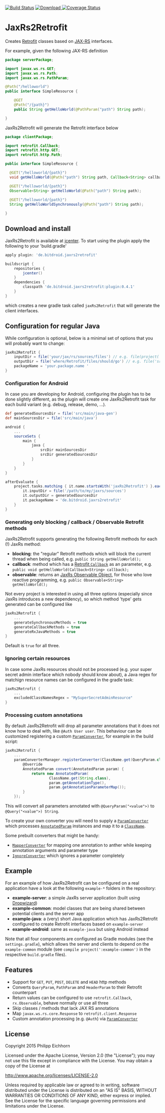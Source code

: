 
[![Build Status](https://travis-ci.org/Maddoc42/JaxRs2Retrofit.svg?branch=master)](https://travis-ci.org/Maddoc42/JaxRs2Retrofit)
[ ![Download](https://api.bintray.com/packages/maddoc42/maven/jaxrs2retrofit/images/download.svg) ](https://bintray.com/maddoc42/maven/jaxrs2retrofit/_latestVersion)
[![Coverage Status](https://coveralls.io/repos/Maddoc42/JaxRs2Retrofit/badge.svg?branch=master)](https://coveralls.io/r/Maddoc42/JaxRs2Retrofit?branch=master)

# JaxRs2Retrofit

Creates [Retrofit](https://github.com/square/retrofit) classes based on
[JAX-RS](https://de.wikipedia.org/wiki/Java_API_for_RESTful_Web_Services) interfaces. 

For example, given the following JAX-RS definition


```java
package serverPackage;

import javax.ws.rs.GET;
import javax.ws.rs.Path;
import javax.ws.rs.PathParam;

@Path("/helloworld")
public interface SimpleResource {

	@GET
	@Path("/{path}")
	public String getHelloWorld(@PathParam("path") String path);

}
```

JaxRs2Retrofit will generate the Retrofit interface below

```java
package clientPackage;

import retrofit.Callback;
import retrofit.http.GET;
import retrofit.http.Path;

public interface SimpleResource {

  @GET("/helloworld/{path}")
  void getHelloWorld(@Path("path") String path, Callback<String> callback);

  @GET("/helloworld/{path}")
  Observable<String> getHelloWorld(@Path("path") String path);
  
  @GET("/helloworld/{path}")
  String getHelloWorldSynchronously(@Path("path") String path);

}
```

## Download and install

JaxRs2Retrofit is available at [jcenter](https://bintray.com/maddoc42/maven/jaxrs2retrofit/). To start using the plugin apply the following to your 'build.gradle'

```groovy
apply plugin: 'de.bitdroid.jaxrs2retrofit'

buildscript {
    repositories {
        jcenter()
    }
    dependencies {
        classpath 'de.bitdroid.jaxrs2retrofit:plugin:0.4.1'
    }
}
```

which creates a new gradle task called `jaxRs2Retrofit` that will generate the client interfaces.

## Configuration for regular Java

While configuration is optional, below is a minimal set of options that you will probably want to change:

```groovy
jaxRs2Retrofit {
    inputDir = file('your/jax/rs/sources/files') // e.g. file(project(':example-server').projectDir.toString() + '/src/main/java'
    outputDir = file('where/Retrofit/files/should/go') // e.g. file('src/main/java-gen')
    packageName = 'your.package.name '
}
```

### Configuration for Android

In case you are developing for Android, configuring the plugin has to be done slightly different, as the plugin will create one JaxRs2Retrofit task for each build variant (e.g. debug, release, demo, ...).

```groovy
def generatedSourcesDir = file('src/main/java-gen')
def mainSourcesDir = file('src/main/java')

android {
    ...
    sourceSets {
        main {
            java {
                srcDir mainSourcesDir
                srcDir generatedSourcesDir
            }
        }
    }
}

afterEvaluate {
    project.tasks.matching { it.name.startsWith('jaxRs2Retrofit') }.each {
        it.inputDir = file('/path/to/my/jaxrs/sources')
        it.outputDir = generatedSourcesDir
        it.packageName = 'de.bitdroid.jaxrs2retrofit'
    }
}
```

### Generating only blocking / callback / Observable Retrofit methods

JaxRs2Retrofit supports generating the following Retrofit methods for each (!) JaxRs method:

- **blocking**: the "regular" Retrofit methods which will block the current thread when being called, e.g. ```public String getHelloWorld();```
- **callback**: method which has a [Retrofit `Callback`](https://square.github.io/retrofit/javadoc/retrofit/Callback.html) as an parameter, e.g. ```public void getHelloWorld(Callback<String> callback);```
- **observable**: returns an [JaxRs Observable Object](https://github.com/ReactiveX/RxJava/wiki/Observable), for those who love reactive programming, e.g. ```public Observable<String> getHelloWorld();```

Not every project is interested in using all three options (especially since JaxRs introduces a new dependency),
so which method 'type' gets generated can be configured like


```groovy
jaxRs2Retrofit {
    ...
    generateSynchronousMethods = true
    generateCallbackMethods = true
    generateRxJavaMethods = true
}
```

Default is `true` for all three.


### Ignoring certain resources

In case some JaxRs resources should not be processed (e.g. your super secret admin interface which nobody should know about), a Java regex for matchign resource names can be configured in the gradle task:

```groovy
jaxRs2Retrofit {
    ...
    excludedClassNamesRegex = "MySuperSecretAdminResource"
}
```

### Processing custom annotations

By default JaxRs2Retrofit will drop all parameter annotations that it does not know how to deal with, like `@Auth User user`. This behaviour can be customized registering a custom [`ParamConverter`](https://github.com/Maddoc42/JaxRs2Retrofit/blob/master/plugin/src/main/java/de/bitdroid/jaxrs2retrofit/converter/ParamConverter.java), for example in the build script:

```groovy
jaxRs2Retrofit {
    ...
    paramConverterManager.registerConverter(ClassName.get(QueryParam.class), new ParamConverter() {
        @Override
        AnnotatedParam convert(AnnotatedParam param) {
            return new AnnotatedParam(
                    ClassName.get(String.class),
                    param.getAnnotationType(),
                    param.getAnnotationParameterMap());
        }
    });
```

This will convert all parameters annotated with `@QueryParam("<value">)` to `@Query("<value">) String`.

To create your own converter you will need to supply a [`ParamConverter`](https://github.com/Maddoc42/JaxRs2Retrofit/blob/master/plugin/src/main/java/de/bitdroid/jaxrs2retrofit/converter/ParamConverter.java) which processes [`AnnotatedParam`](https://github.com/Maddoc42/JaxRs2Retrofit/blob/master/plugin/src/main/java/de/bitdroid/jaxrs2retrofit/converter/AnnotatedParam.java) instances and map it to a [`ClassName`](https://square.github.io/javapoet/javadoc/javapoet/com/squareup/javapoet/ClassName.html).

Some prebuilt converters that might be handy:

- [`MapperConverter`](https://github.com/Maddoc42/JaxRs2Retrofit/blob/master/plugin/src/main/java/de/bitdroid/jaxrs2retrofit/converter/MappingConverter.java) for mapping one annotation to anther while keeping annotation arguments and parameter type
- [`IgnoreConverter`](https://github.com/Maddoc42/JaxRs2Retrofit/blob/master/plugin/src/main/java/de/bitdroid/jaxrs2retrofit/converter/IgnoreConverter.java) which ignores a parameter completely


## Example

For an example of how JaxRs2Retrofit can be configured on a real application have a look at the following `example-*` folders in the repository:

- **example-server**: a simple JaxRs server application (built using [Dropwizard](http://www.dropwizard.io/))
- **example-common**: model classes that are being shared between potential clients and the server app
- **example-java**: a (very) short Java application which has JaxRs2Retrofit configured to create Retrofit interfaces based on `example-server`
- **example-android**: same as `example-java` but using Android instead

Note that all four components are configured as Gradle modules (see the `settings.gradle`), which allows the server and clients to depend on the `example-common` module (see `compile project(':example-common')` in the respective `build.gradle` files).


## Features

- Support for `GET`, `PUT`, `POST`, `DELETE` and `HEAD` http methods
- Converts `QueryParam`, `PathParam` and `HeaderParam` to their Retrofit counterpart
- Return values can be configured to use `retrofit.Callback`, `rx.Observable`, behave normally or use all three
- Skip classes / methods that lack JAX RS annotations
- Map `javax.ws.rs.core.Response` to `retrofit.client.Response`
- Custom annotation processing (e.g. `@Auth`) via [`ParamConverter`](https://github.com/Maddoc42/JaxRs2Retrofit/blob/master/plugin/src/main/java/de/bitdroid/jaxrs2retrofit/converter/ParamConverter.java)


## License
Copyright 2015 Philipp Eichhorn 

Licensed under the Apache License, Version 2.0 (the "License");
you may not use this file except in compliance with the License.
You may obtain a copy of the License at

http://www.apache.org/licenses/LICENSE-2.0

Unless required by applicable law or agreed to in writing, software
distributed under the License is distributed on an "AS IS" BASIS,
WITHOUT WARRANTIES OR CONDITIONS OF ANY KIND, either express or implied.
See the License for the specific language governing permissions and
limitations under the License.
